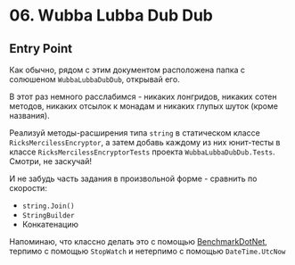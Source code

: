 # 06. Wubba Lubba Dub Dub

## Entry Point

Как обычно, рядом с этим документом расположена папка с солюшеном `WubbaLubbaDubDub`, открывай его.

В этот раз немного расслабимся - никаких лонгридов, никаких сотен методов, никаких отсылок к монадам и никаких глупых шуток (кроме названия).

Реализуй методы-расширения типа `string` в статическом классе `RicksMercilessEncryptor`, а затем добавь каждому из них юнит-тесты в классе `RicksMercilessEncryptorTests` проекта `WubbaLubbaDubDub.Tests`. Смотри, не заскучай!

И не забудь часть задания в произвольной форме - сравнить по скорости:

- `string.Join()`
- `StringBuilder`
- Конкатенацию

Напоминаю, что классно делать это с помощью [BenchmarkDotNet](https://github.com/dotnet/BenchmarkDotNet), терпимо с помощью `StopWatch` и нетерпимо с помощью `DateTime.UtcNow`